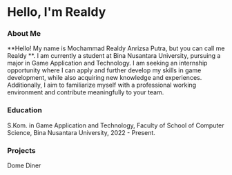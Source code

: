 # Hello, I'm Realdy

### About Me
**Hello! My name is Mochammad Realdy Anrizsa Putra, but you can call me Realdy **. I am currently a student at Bina Nusantara University, pursuing a major in Game Application and Technology. I am seeking an internship opportunity where I can apply and further develop my skills in game development, while also acquiring new knowledge and experiences. Additionally, I aim to familiarize myself with a professional working environment and contribute meaningfully to your team.

### Education
S.Kom. in Game Application and Technology, Faculty of School of Computer Science, Bina Nusantara University, 2022 - Present.

### Projects
Dome Diner
